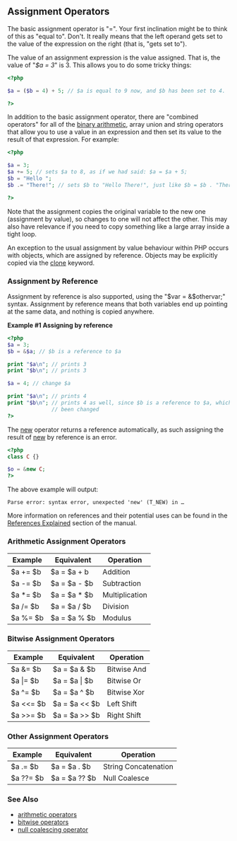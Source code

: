Assignment Operators
--------------------

The basic assignment operator is "=". Your first inclination might be to
think of this as "equal to". Don't. It really means that the left
operand gets set to the value of the expression on the right (that is,
"gets set to").

The value of an assignment expression is the value assigned. That is,
the value of "*$a = 3*" is 3. This allows you to do some tricky things:

``` php
<?php

$a = ($b = 4) + 5; // $a is equal to 9 now, and $b has been set to 4.

?>
```

In addition to the basic assignment operator, there are "combined
operators" for all of the
<a href="/language/operators.html" class="link">binary arithmetic</a>,
array union and string operators that allow you to use a value in an
expression and then set its value to the result of that expression. For
example:

``` php
<?php

$a = 3;
$a += 5; // sets $a to 8, as if we had said: $a = $a + 5;
$b = "Hello ";
$b .= "There!"; // sets $b to "Hello There!", just like $b = $b . "There!";

?>
```

Note that the assignment copies the original variable to the new one
(assignment by value), so changes to one will not affect the other. This
may also have relevance if you need to copy something like a large array
inside a tight loop.

An exception to the usual assignment by value behaviour within PHP
occurs with <span class="type">object</span>s, which are assigned by
reference. Objects may be explicitly copied via the
<a href="/language/oop5/cloning.html" class="link">clone</a> keyword.

### Assignment by Reference

Assignment by reference is also supported, using the "<span
class="computeroutput">$var = &$othervar;</span>" syntax. Assignment by
reference means that both variables end up pointing at the same data,
and nothing is copied anywhere.

**Example \#1 Assigning by reference**

``` php
<?php
$a = 3;
$b = &$a; // $b is a reference to $a

print "$a\n"; // prints 3
print "$b\n"; // prints 3

$a = 4; // change $a

print "$a\n"; // prints 4
print "$b\n"; // prints 4 as well, since $b is a reference to $a, which has
              // been changed
?>
```

The
<a href="/language/oop5/basic.html#language.oop5.basic.new" class="link">new</a>
operator returns a reference automatically, as such assigning the result
of
<a href="/language/oop5/basic.html#language.oop5.basic.new" class="link">new</a>
by reference is an error.

``` php
<?php
class C {}

$o = &new C;
?>
```

The above example will output:

    Parse error: syntax error, unexpected 'new' (T_NEW) in …

More information on references and their potential uses can be found in
the
<a href="/language/references.html" class="link">References Explained</a>
section of the manual.

### Arithmetic Assignment Operators

| Example   | Equivalent    | Operation      |
|-----------|---------------|----------------|
| $a += $b  | $a = $a + b   | Addition       |
| $a -= $b  | $a = $a - $b  | Subtraction    |
| $a \*= $b | $a = $a \* $b | Multiplication |
| $a /= $b  | $a = $a / $b  | Division       |
| $a %= $b  | $a = $a % $b  | Modulus        |

### Bitwise Assignment Operators

| Example     | Equivalent      | Operation   |
|-------------|-----------------|-------------|
| $a &= $b    | $a = $a & $b    | Bitwise And |
| $a \|= $b   | $a = $a \| $b   | Bitwise Or  |
| $a ^= $b    | $a = $a ^ $b    | Bitwise Xor |
| $a \<\<= $b | $a = $a \<\< $b | Left Shift  |
| $a \>\>= $b | $a = $a \>\> $b | Right Shift |

### Other Assignment Operators

| Example   | Equivalent    | Operation            |
|-----------|---------------|----------------------|
| $a .= $b  | $a = $a . $b  | String Concatenation |
| $a ??= $b | $a = $a ?? $b | Null Coalesce        |

### See Also

-   <a href="/language/operators/arithmetic.html" class="link">arithmetic operators</a>
-   <a href="/language/operators/bitwise.html" class="link">bitwise operators</a>
-   <a href="/language/operators/comparison.html#language.operators.comparison.coalesce" class="link">null coalescing operator</a>
